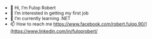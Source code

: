 - 👋 Hi, I’m Fulop Robert 
- 👀 I’m interested in getting my first job
- 🌱 I’m currently learning .NET
- 📫 How to reach me https://www.facebook.com/robert.fulop.90/](https://www.linkedin.com/in/fuloprobert/

<!---
robirobert123/robirobert123 is a ✨ special ✨ repository because its `README.md` (this file) appears on your GitHub profile.
You can click the Preview link to take a look at your changes.
--->
